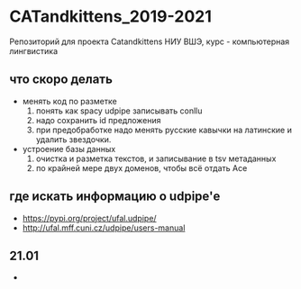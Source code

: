 # CATandkittens_2019-2021
Репозиторий для проекта Catandkittens НИУ ВШЭ, курс - компьютерная лингвистика

## что скоро делать
* менять код по разметке
  1. понять как spacy udpipe записывать conllu
    1. надо сохранить id предложения
  2. при предобработке надо менять русские кавычки на латинские и удалить звездочки.
* устроение базы данных
  1. очистка и разметка текстов, и записывание в tsv метаданных
    1. по крайней мере двух доменов, чтобы всё отдать Асе

## где искать информацию о udpipe'е
* https://pypi.org/project/ufal.udpipe/
* http://ufal.mff.cuni.cz/udpipe/users-manual

## 21.01
* 


